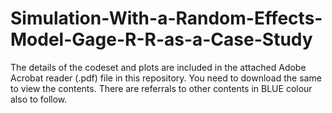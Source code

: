 # Simulation-With-a-Random-Effects-Model-Gage-R-R-as-a-Case-Study

The details of the codeset and plots are included in the attached Adobe Acrobat reader (.pdf) file in this repository. 
You need to download the same to view the contents. There are referrals to other contents in BLUE colour also to follow.
